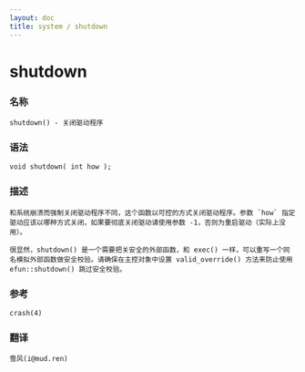 ```yaml
---
layout: doc
title: system / shutdown
---
```

# shutdown

### 名称

    shutdown() - 关闭驱动程序

### 语法

    void shutdown( int how );

### 描述

    和系统崩溃而强制关闭驱动程序不同，这个函数以可控的方式关闭驱动程序。参数 `how` 指定驱动应该以哪种方式关闭，如果要彻底关闭驱动请使用参数 -1，否则为重启驱动（实际上没用）。

    很显然，shutdown() 是一个需要把关安全的外部函数，和 exec() 一样，可以重写一个同名模拟外部函数做安全校验。请确保在主控对象中设置 valid_override() 方法来防止使用 efun::shutdown() 跳过安全校验。

### 参考

    crash(4)

### 翻译 ###

    雪风(i@mud.ren)
